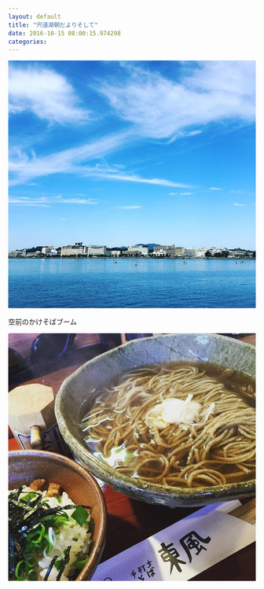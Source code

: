 ```yaml
---
layout: default
title: "宍道湖朝だよりそして"
date: 2016-10-15 08:00:15.974298
categories: 
---
```


![](/assets/images/201610/14693691_1804860106465595_1207748862379294720_n.jpg)

空前のかけそばブーム

![空前のかけそばブーム](/assets/images/201610/14574279_640272239484696_9073158605103955968_n.jpg)


